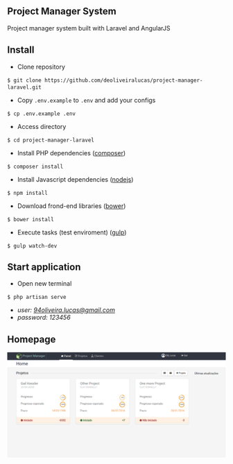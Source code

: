 ## Project Manager System
Project manager system built with Laravel and AngularJS

## Install

- Clone repository
```
$ git clone https://github.com/deoliveiralucas/project-manager-laravel.git
```

- Copy `.env.example` to `.env` and add your configs
```
$ cp .env.example .env
```

- Access directory
```
$ cd project-manager-laravel
```

- Install PHP dependencies ([composer](http://getcomposer.org))
```
$ composer install
```

- Install Javascript dependencies ([nodejs](https://nodejs.org/en/))
```
$ npm install
```

- Download frond-end libraries ([bower](http://bower.io/))
```
$ bower install
```

- Execute tasks (test enviroment) ([gulp](http://gulpjs.com/))
```
$ gulp watch-dev
```

## Start application

- Open new terminal
```
$ php artisan serve
```

- *user: 94oliveira.lucas@gmail.com*
- *password: 123456*


## Homepage

![](./screenshot.png)
